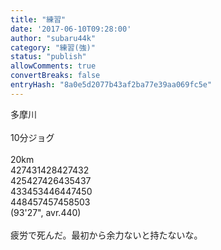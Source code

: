 ```yaml
---
title: "練習"
date: '2017-06-10T09:28:00'
author: "subaru44k"
category: "練習(強)"
status: "publish"
allowComments: true
convertBreaks: false
entryHash: "8a0e5d2077b43af2ba77e39aa069fc5e"
---
```

多摩川<br>
<br>
10分ジョグ<br>
<br>
20km<br>
427431428427432<br>
425427426435437<br>
433453446447450<br>
448457457458503<br>
(93'27", avr.440)<br>
<br>
疲労で死んだ。最初から余力ないと持たないな。
